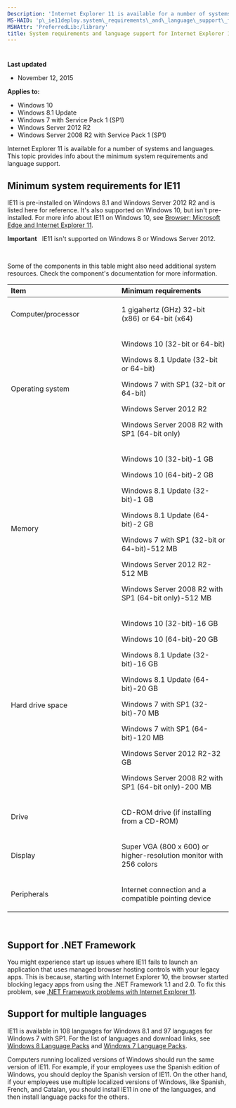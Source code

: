 ```yaml
---
Description: 'Internet Explorer 11 is available for a number of systems and languages. This topic provides info about the minimum system requirements and language support.'
MS-HAID: 'p\_ie11deploy.system\_requirements\_and\_language\_support\_for\_internet\_explorer\_11\_\_ie11\_'
MSHAttr: 'PreferredLib:/library'
title: System requirements and language support for Internet Explorer 11 (IE11) (Internet Explorer 11 for IT Pros)
---
```


# 


**Last updated**

-   November 12, 2015

**Applies to:**

-   Windows 10
-   Windows 8.1 Update
-   Windows 7 with Service Pack 1 (SP1)
-   Windows Server 2012 R2
-   Windows Server 2008 R2 with Service Pack 1 (SP1)

Internet Explorer 11 is available for a number of systems and languages. This topic provides info about the minimum system requirements and language support.

## Minimum system requirements for IE11


IE11 is pre-installed on Windows 8.1 and Windows Server 2012 R2 and is listed here for reference. It's also supported on Windows 10, but isn't pre-installed. For more info about IE11 on Windows 10, see [Browser: Microsoft Edge and Internet Explorer 11](p_ent_whats_new.microsoft_edge_and_internet_explorer_11).

**Important**  
IE11 isn't supported on Windows 8 or Windows Server 2012.

 

Some of the components in this table might also need additional system resources. Check the component's documentation for more information.

<table>
<colgroup>
<col width="50%" />
<col width="50%" />
</colgroup>
<thead>
<tr class="header">
<th align="left">Item</th>
<th align="left">Minimum requirements</th>
</tr>
</thead>
<tbody>
<tr class="odd">
<td align="left"><p>Computer/processor</p></td>
<td align="left"><p>1 gigahertz (GHz) 32-bit (x86) or 64-bit (x64)</p></td>
</tr>
<tr class="even">
<td align="left"><p>Operating system</p></td>
<td align="left"><p>Windows 10 (32-bit or 64-bit)</p>
<p>Windows 8.1 Update (32-bit or 64-bit)</p>
<p>Windows 7 with SP1 (32-bit or 64-bit)</p>
<p>Windows Server 2012 R2</p>
<p>Windows Server 2008 R2 with SP1 (64-bit only)</p></td>
</tr>
<tr class="odd">
<td align="left"><p>Memory</p></td>
<td align="left"><p>Windows 10 (32-bit)-1 GB</p>
<p>Windows 10 (64-bit)-2 GB</p>
<p>Windows 8.1 Update (32-bit)-1 GB</p>
<p>Windows 8.1 Update (64-bit)-2 GB</p>
<p>Windows 7 with SP1 (32-bit or 64-bit)-512 MB</p>
<p>Windows Server 2012 R2-512 MB</p>
<p>Windows Server 2008 R2 with SP1 (64-bit only)-512 MB</p></td>
</tr>
<tr class="even">
<td align="left"><p>Hard drive space</p></td>
<td align="left"><p>Windows 10 (32-bit)-16 GB</p>
<p>Windows 10 (64-bit)-20 GB</p>
<p>Windows 8.1 Update (32-bit)-16 GB</p>
<p>Windows 8.1 Update (64-bit)-20 GB</p>
<p>Windows 7 with SP1 (32-bit)-70 MB</p>
<p>Windows 7 with SP1 (64-bit)-120 MB</p>
<p>Windows Server 2012 R2-32 GB</p>
<p>Windows Server 2008 R2 with SP1 (64-bit only)-200 MB</p></td>
</tr>
<tr class="odd">
<td align="left"><p>Drive</p></td>
<td align="left"><p>CD-ROM drive (if installing from a CD-ROM)</p></td>
</tr>
<tr class="even">
<td align="left"><p>Display</p></td>
<td align="left"><p>Super VGA (800 x 600) or higher-resolution monitor with 256 colors</p></td>
</tr>
<tr class="odd">
<td align="left"><p>Peripherals</p></td>
<td align="left"><p>Internet connection and a compatible pointing device</p></td>
</tr>
</tbody>
</table>

 

## Support for .NET Framework


You might experience start up issues where IE11 fails to launch an application that uses managed browser hosting controls with your legacy apps. This is because, starting with Internet Explorer 10, the browser started blocking legacy apps from using the .NET Framework 1.1 and 2.0. To fix this problem, see [.NET Framework problems with Internet Explorer 11](net-framework-problems-with-ie11.md).

## Support for multiple languages


IE11 is available in 108 languages for Windows 8.1 and 97 languages for Windows 7 with SP1. For the list of languages and download links, see [Windows 8 Language Packs](http://go.microsoft.com/fwlink/p/?LinkId=281818) and [Windows 7 Language Packs](http://go.microsoft.com/fwlink/p/?LinkId=281819).

Computers running localized versions of Windows should run the same version of IE11. For example, if your employees use the Spanish edition of Windows, you should deploy the Spanish version of IE11. On the other hand, if your employees use multiple localized versions of Windows, like Spanish, French, and Catalan, you should install IE11 in one of the languages, and then install language packs for the others.

 

 



